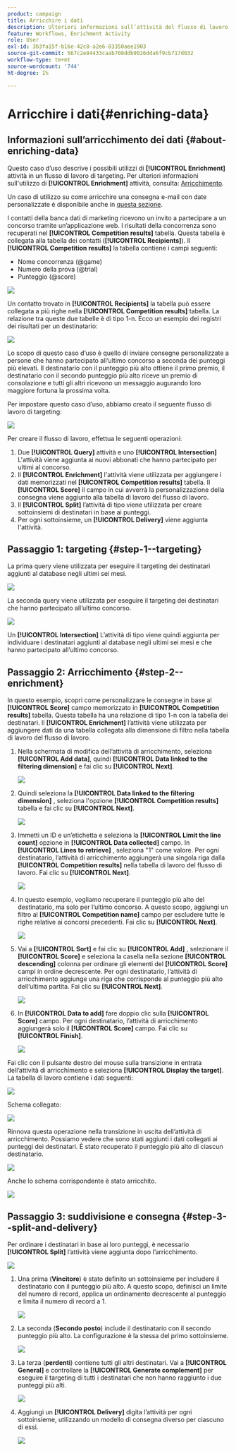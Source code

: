 ```yaml
---
product: campaign
title: Arricchire i dati
description: Ulteriori informazioni sull’attività del flusso di lavoro Arricchimento
feature: Workflows, Enrichment Activity
role: User
exl-id: 3b3fa15f-b16e-42c8-a2e6-03350aee1903
source-git-commit: 567c2e84433caab708ddb9026dda6f9cb717d032
workflow-type: tm+mt
source-wordcount: '744'
ht-degree: 1%

---
```


# Arricchire i dati{#enriching-data}



## Informazioni sull’arricchimento dei dati {#about-enriching-data}

Questo caso d’uso descrive i possibili utilizzi di **[!UICONTROL Enrichment]** attività in un flusso di lavoro di targeting. Per ulteriori informazioni sull&#39;utilizzo di **[!UICONTROL Enrichment]** attività, consulta: [Arricchimento](enrichment.md).

Un caso di utilizzo su come arricchire una consegna e-mail con date personalizzate è disponibile anche in [questa sezione](email-enrichment-with-custom-date-fields.md).

I contatti della banca dati di marketing ricevono un invito a partecipare a un concorso tramite un’applicazione web. I risultati della concorrenza sono recuperati nel **[!UICONTROL Competition results]** tabella. Questa tabella è collegata alla tabella dei contatti (**[!UICONTROL Recipients]**). Il **[!UICONTROL Competition results]** la tabella contiene i campi seguenti:

* Nome concorrenza (@game)
* Numero della prova (@trial)
* Punteggio (@score)

![](assets/uc1_enrich_1.png)

Un contatto trovato in **[!UICONTROL Recipients]** la tabella può essere collegata a più righe nella **[!UICONTROL Competition results]** tabella. La relazione tra queste due tabelle è di tipo 1-n. Ecco un esempio dei registri dei risultati per un destinatario:

![](assets/uc1_enrich_2.png)

Lo scopo di questo caso d’uso è quello di inviare consegne personalizzate a persone che hanno partecipato all’ultimo concorso a seconda dei punteggi più elevati. Il destinatario con il punteggio più alto ottiene il primo premio, il destinatario con il secondo punteggio più alto riceve un premio di consolazione e tutti gli altri ricevono un messaggio augurando loro maggiore fortuna la prossima volta.

Per impostare questo caso d’uso, abbiamo creato il seguente flusso di lavoro di targeting:

![](assets/uc1_enrich_3.png)

Per creare il flusso di lavoro, effettua le seguenti operazioni:

1. Due **[!UICONTROL Query]** attività e uno **[!UICONTROL Intersection]** L&#39;attività viene aggiunta ai nuovi abbonati che hanno partecipato per ultimi al concorso.
1. Il **[!UICONTROL Enrichment]** l&#39;attività viene utilizzata per aggiungere i dati memorizzati nel **[!UICONTROL Competition results]** tabella. Il **[!UICONTROL Score]** il campo in cui avverrà la personalizzazione della consegna viene aggiunto alla tabella di lavoro del flusso di lavoro.
1. Il **[!UICONTROL Split]** l’attività di tipo viene utilizzata per creare sottoinsiemi di destinatari in base ai punteggi.
1. Per ogni sottoinsieme, un **[!UICONTROL Delivery]** viene aggiunta l&#39;attività.

## Passaggio 1: targeting {#step-1--targeting}

La prima query viene utilizzata per eseguire il targeting dei destinatari aggiunti al database negli ultimi sei mesi.

![](assets/uc1_enrich_4.png)

La seconda query viene utilizzata per eseguire il targeting dei destinatari che hanno partecipato all’ultimo concorso.

![](assets/uc1_enrich_5.png)

Un **[!UICONTROL Intersection]** L’attività di tipo viene quindi aggiunta per individuare i destinatari aggiunti al database negli ultimi sei mesi e che hanno partecipato all’ultimo concorso.

## Passaggio 2: Arricchimento {#step-2--enrichment}

In questo esempio, scopri come personalizzare le consegne in base al **[!UICONTROL Score]** campo memorizzato in **[!UICONTROL Competition results]** tabella. Questa tabella ha una relazione di tipo 1-n con la tabella dei destinatari. Il **[!UICONTROL Enrichment]** l’attività viene utilizzata per aggiungere dati da una tabella collegata alla dimensione di filtro nella tabella di lavoro del flusso di lavoro.

1. Nella schermata di modifica dell’attività di arricchimento, seleziona **[!UICONTROL Add data]**, quindi **[!UICONTROL Data linked to the filtering dimension]** e fai clic su **[!UICONTROL Next]**.

   ![](assets/uc1_enrich_6.png)

1. Quindi seleziona la **[!UICONTROL Data linked to the filtering dimension]** , seleziona l&#39;opzione **[!UICONTROL Competition results]** tabella e fai clic su **[!UICONTROL Next]**.

   ![](assets/uc1_enrich_7.png)

1. Immetti un ID e un’etichetta e seleziona la **[!UICONTROL Limit the line count]** opzione in **[!UICONTROL Data collected]** campo. In **[!UICONTROL Lines to retrieve]** , seleziona &quot;1&quot; come valore. Per ogni destinatario, l’attività di arricchimento aggiungerà una singola riga dalla **[!UICONTROL Competition results]** nella tabella di lavoro del flusso di lavoro. Fai clic su **[!UICONTROL Next]**.

   ![](assets/uc1_enrich_8.png)

1. In questo esempio, vogliamo recuperare il punteggio più alto del destinatario, ma solo per l’ultimo concorso. A questo scopo, aggiungi un filtro al **[!UICONTROL Competition name]** campo per escludere tutte le righe relative ai concorsi precedenti. Fai clic su **[!UICONTROL Next]**.

   ![](assets/uc1_enrich_9.png)

1. Vai a **[!UICONTROL Sort]** e fai clic su **[!UICONTROL Add]** , selezionare il **[!UICONTROL Score]** e seleziona la casella nella sezione **[!UICONTROL descending]** colonna per ordinare gli elementi del **[!UICONTROL Score]** campi in ordine decrescente. Per ogni destinatario, l’attività di arricchimento aggiunge una riga che corrisponde al punteggio più alto dell’ultima partita. Fai clic su **[!UICONTROL Next]**.

   ![](assets/uc1_enrich_10.png)

1. In **[!UICONTROL Data to add]** fare doppio clic sulla **[!UICONTROL Score]** campo. Per ogni destinatario, l’attività di arricchimento aggiungerà solo il **[!UICONTROL Score]** campo. Fai clic su **[!UICONTROL Finish]**.

   ![](assets/uc1_enrich_11.png)

Fai clic con il pulsante destro del mouse sulla transizione in entrata dell’attività di arricchimento e seleziona **[!UICONTROL Display the target]**. La tabella di lavoro contiene i dati seguenti:

![](assets/uc1_enrich_13.png)

Schema collegato:

![](assets/uc1_enrich_15.png)

Rinnova questa operazione nella transizione in uscita dell’attività di arricchimento. Possiamo vedere che sono stati aggiunti i dati collegati ai punteggi dei destinatari. È stato recuperato il punteggio più alto di ciascun destinatario.

![](assets/uc1_enrich_12.png)

Anche lo schema corrispondente è stato arricchito.

![](assets/uc1_enrich_14.png)

## Passaggio 3: suddivisione e consegna {#step-3--split-and-delivery}

Per ordinare i destinatari in base ai loro punteggi, è necessario **[!UICONTROL Split]** l’attività viene aggiunta dopo l’arricchimento.

![](assets/uc1_enrich_18.png)

1. Una prima (**Vincitore**) è stato definito un sottoinsieme per includere il destinatario con il punteggio più alto. A questo scopo, definisci un limite del numero di record, applica un ordinamento decrescente al punteggio e limita il numero di record a 1.

   ![](assets/uc1_enrich_16.png)

1. La seconda (**Secondo posto**) include il destinatario con il secondo punteggio più alto. La configurazione è la stessa del primo sottoinsieme.

   ![](assets/uc1_enrich_17.png)

1. La terza (**perdenti**) contiene tutti gli altri destinatari. Vai a **[!UICONTROL General]** e controllare la **[!UICONTROL Generate complement]** per eseguire il targeting di tutti i destinatari che non hanno raggiunto i due punteggi più alti.

   ![](assets/uc1_enrich_19.png)

1. Aggiungi un **[!UICONTROL Delivery]** digita l’attività per ogni sottoinsieme, utilizzando un modello di consegna diverso per ciascuno di essi.

   ![](assets/uc1_enrich_20.png)
